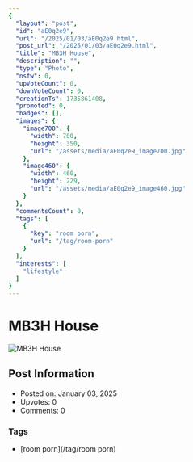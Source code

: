 ```yaml
---
{
  "layout": "post",
  "id": "aE0q2e9",
  "url": "/2025/01/03/aE0q2e9.html",
  "post_url": "/2025/01/03/aE0q2e9.html",
  "title": "MB3H House",
  "description": "",
  "type": "Photo",
  "nsfw": 0,
  "upVoteCount": 0,
  "downVoteCount": 0,
  "creationTs": 1735861408,
  "promoted": 0,
  "badges": [],
  "images": {
    "image700": {
      "width": 700,
      "height": 350,
      "url": "/assets/media/aE0q2e9_image700.jpg"
    },
    "image460": {
      "width": 460,
      "height": 229,
      "url": "/assets/media/aE0q2e9_image460.jpg"
    }
  },
  "commentsCount": 0,
  "tags": [
    {
      "key": "room porn",
      "url": "/tag/room-porn"
    }
  ],
  "interests": [
    "lifestyle"
  ]
}
---
```


# MB3H House

![MB3H House](/assets/media/aE0q2e9_image700.jpg)

## Post Information

- Posted on: January 03, 2025
- Upvotes: 0
- Comments: 0

### Tags

- [room porn](/tag/room porn)
